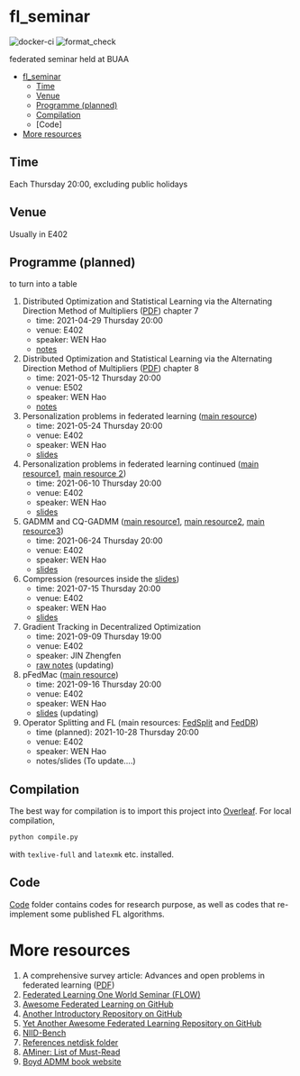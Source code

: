 # fl_seminar

![docker-ci](https://github.com/wenh06/fl_seminar/actions/workflows/docker-image.yml/badge.svg)
![format_check](https://github.com/wenh06/fl_seminar/actions/workflows/check-formatting.yml/badge.svg)

federated seminar held at BUAA

<!-- toc -->

- [fl_seminar](#fl_seminar)
  - [Time](#time)
  - [Venue](#venue)
  - [Programme (planned)](#programme-planned)
  - [Compilation](#compilation)
  - [Code]
- [More resources](#more-resources)

<!-- tocstop -->


## Time
Each Thursday 20:00, excluding public holidays

## Venue
Usually in E402

## Programme (planned)

to turn into a table

1. Distributed Optimization and Statistical Learning via the Alternating Direction Method of Multipliers ([PDF](https://web.stanford.edu/~boyd/papers/pdf/admm_distr_stats.pdf)) chapter 7
    * time: 2021-04-29 Thursday 20:00
    * venue: E402
    * speaker: WEN Hao
    * [notes](notes/talk1-boyd-chap7.tex)
2. Distributed Optimization and Statistical Learning via the Alternating Direction Method of Multipliers ([PDF](https://web.stanford.edu/~boyd/papers/pdf/admm_distr_stats.pdf)) chapter 8
    * time: 2021-05-12 Thursday 20:00
    * venue: E502
    * speaker: WEN Hao
    * [notes](notes/talk2-boyd-chap8.tex)
3. Personalization problems in federated learning ([main resource](https://arxiv.org/pdf/1703.03400))
    * time: 2021-05-24 Thursday 20:00
    * venue: E402
    * speaker: WEN Hao
    * [slides](slides/talk3-personalization.tex)
4. Personalization problems in federated learning continued ([main resource1](https://arxiv.org/pdf/2002.05516), [main resource 2](https://arxiv.org/pdf/2006.08848))
    * time: 2021-06-10 Thursday 20:00
    * venue: E402
    * speaker: WEN Hao
    * [slides](slides/talk4-personalization-2.tex)
5. GADMM and CQ-GADMM ([main resource1](https://arxiv.org/abs/1909.00047), [main resource2](https://arxiv.org/abs/2009.06459), [main resource3](FLOW/CQ-GGADMM%20-%20FLOW.pdf))
    * time: 2021-06-24 Thursday 20:00
    * venue: E402
    * speaker: WEN Hao
    * [slides](slides/talk5-gadmm.tex)
6. Compression (resources inside the [slides](slides/talk6-compression.tex))
    * time: 2021-07-15 Thursday 20:00
    * venue: E402
    * speaker: WEN Hao
    * [slides](slides/talk6-compression.tex)
7. Gradient Tracking in Decentralized Optimization
    * time: 2021-09-09 Thursday 19:00
    * venue: E402
    * speaker: JIN Zhengfen
    * [raw notes](notes/talk7-decentralized.tex) (updating)
8. pFedMac ([main resource](https://arxiv.org/pdf/2107.05330))
    * time: 2021-09-16 Thursday 20:00
    * venue: E402
    * speaker: WEN Hao
    * [slides](slides/talk8-pfedmac.tex) (updating)
9. Operator Splitting and FL (main resources: [FedSplit](https://arxiv.org/abs/2005.05238) and [FedDR](https://arxiv.org/abs/2103.03452))
    * time (planned): 2021-10-28 Thursday 20:00
    * venue: E402
    * speaker: WEN Hao
    * notes/slides (To update....)
<!--7. FedAvg ([PDF](https://arxiv.org/abs/1602.05629))-->
<!--8. Local SGD Converges Fast and Communicates Little ([PDF](https://arxiv.org/abs/1805.09767))-->
<!--9. On the Convergence of FedAvg on Non-IID Data ([PDF](https://arxiv.org/abs/1907.02189))-->
<!--10. Adaptive Federated Optimization ([PDF](https://arxiv.org/abs/2003.00295))-->
<!--11. FedProx ([PDF](https://arxiv.org/abs/1812.06127))-->
<!--12. Federated Learning of a Mixture of Global and Local Models ([PDF](https://arxiv.org/abs/2002.05516))-->
<!--13. more....-->


## Compilation
The best way for compilation is to import this project into [Overleaf](https://www.overleaf.com/).
For local compilation,

```bash
python compile.py
```

with `texlive-full` and `latexmk` etc. installed.

## Code

[Code](/code) folder contains codes for research purpose, as well as codes that re-implement some published FL algorithms.


# More resources
1. A comprehensive survey article: Advances and open problems in federated learning ([PDF](https://arxiv.org/abs/1912.04977))
2. [Federated Learning One World Seminar (FLOW)](https://sites.google.com/view/one-world-seminar-series-flow/home)
3. [Awesome Federated Learning on GitHub](https://github.com/chaoyanghe/Awesome-Federated-Learning)
4. [Another Introductory Repository on GitHub](https://github.com/ZeroWangZY/federated-learning)
5. [Yet Another Awesome Federated Learning Repository on GitHub](https://github.com/innovation-cat/Awesome-Federated-Machine-Learning)
6. [NIID-Bench](https://github.com/Xtra-Computing/NIID-Bench)
7. [References netdisk folder](https://mega.nz/folder/tNoiCbQR#_HgtoFiy4PYc4Uf8-9tYTQ)
8. [AMiner: List of Must-Read](https://www.aminer.org/topic/600e890992c7f9be21d74695)
9. [Boyd ADMM book website](https://web.stanford.edu/~boyd/papers/admm_distr_stats.html)
